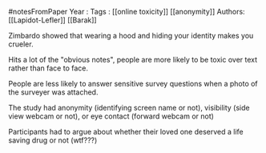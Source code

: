 #notesFromPaper
Year   :
Tags   : [[online toxicity]] [[anonymity]]
Authors: [[Lapidot-Lefler]] [[Barak]]

Zimbardo showed that wearing a hood and hiding your identity makes you crueler.

Hits a lot of the "obvious notes", people are more likely to be toxic over text rather than face to face.

People are less likely to answer sensitive survey questions when a photo of the surveyer was attached.

The study had anonymity (identifying screen name or not), visibility (side view webcam or not), or eye contact (forward webcam or not)

Participants had to argue about whether their loved one deserved a life saving drug or not (wtf???)
